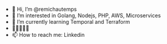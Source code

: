 - 👋 Hi, I’m @remichautemps
- 👀 I’m interested in Golang, Nodejs, PHP, AWS, Microservices 
- 🌱 I’m currently learning Temporal and Terraform
- 🏄‍♂️🏃👦🎿
- 📫 How to reach me: Linkedin
